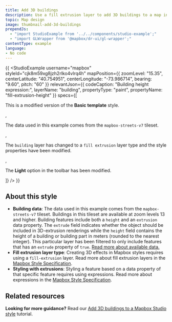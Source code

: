 ```yaml
---
title: Add 3D buildings
description: Use a fill extrusion layer to add 3D buildings to a map in Mapbox Studio.
topic: Map design
image: thumbnail-add-3d-buildings
prependJs:
  - "import StudioExample from '../../components/studio-example';"
  - "import GLWrapper from '@mapbox/dr-ui/gl-wrapper';"
contentType: example
language:
- No code
---
```


{{
<GLWrapper>
  <StudioExample
    username="mapbox"
    styleId="cjk8m59xg8jzh2rlko4vlrq4h"
    mapPosition={{
      zoomLevel: "15.35",
      centerLatitude: "40.754951",
      centerLongitude: "-73.986714",
      bearing: "9.60",
      pitch: "60"
    }}
    relevantJson={{
      codeCaption: "Building height expression:",
      layerName: "building",
      propertyType: "paint",
      propertyName: "fill-extrusion-height"
    }}
    specs={[
      <p>This is a modified version of the <strong>Basic template</strong> style.</p>,
      <p>The data used in this example comes from the <code>mapbox-streets-v7</code> tileset.</p>,
      <p>The <code>building</code> layer has changed to a <code>fill extrusion</code> layer type and the style properties have been modified.</p>,
      <p>The <strong>Light</strong> option in the toolbar has been modified.</p>
    ]}
  />
</GLWrapper>
}}

## About this style

- **Building data**: The data used in this example comes from the `mapbox-streets-v7` tileset. Buildings in this tileset are available at zoom levels 13 and higher. Building features include both a `height` and an `extrusion` data property. The `extrude` field indicates whether the object should be included in 3D-extrusion renderings while the `height` field contains the height of a building or building part in meters (rounded to the nearest integer). This particular layer has been filtered to only include features that has an `extrude` property of `true`. [Read more about available data.](https://www.mapbox.com/vector-tiles/)
- **Fill extrusion layer type**: Creating 3D effects in Mapbox styles requires using a `fill-extrusion` layer. Read more about fill extrusion layers in the [Mapbox Style Specification](https://www.mapbox.com/mapbox-gl-js/style-spec/#layers-fill-extrusion).
- **Styling with extrusions**: Styling a feature based on a data property of that specific feature requires using expressions. Read more about expressions in the [Mapbox Style Specification](https://www.mapbox.com/mapbox-gl-js/style-spec/#expressions).

## Related resources

**Looking for more guidance?** Read our [Add 3D buildings to a Mapbox Studio style](https://www.mapbox.com/help/add-3d-buildings-studio/) tutorial.
